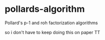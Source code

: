 # pollards-algorithm
Pollard's p-1 and roh factorization algorithms

so i don't have to keep doing this on paper TT
